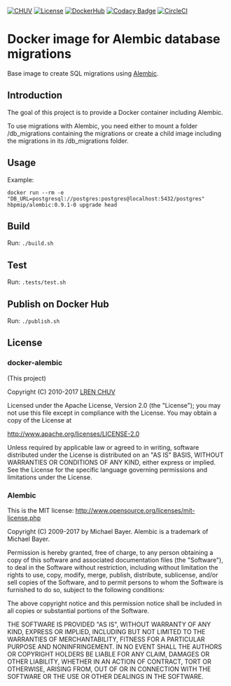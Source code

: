 [![CHUV](https://img.shields.io/badge/CHUV-LREN-AF4C64.svg)](https://www.unil.ch/lren/en/home.html) [![License](https://img.shields.io/badge/license-Apache--2.0-blue.svg)](https://github.com/LREN-CHUV/docker-alembic/blob/master/LICENSE) [![DockerHub](https://img.shields.io/badge/docker-hbpmip%2Falembic-008bb8.svg)](https://hub.docker.com/r/hbpmip/alembic/) [![Codacy Badge](https://api.codacy.com/project/badge/Grade/TODO)](https://www.codacy.com/app/hbp-mip/alembic?utm_source=github.com&amp;utm_medium=referral&amp;utm_content=LREN-CHUV/alembic&amp;utm_campaign=Badge_Grade)
[![CircleCI](https://circleci.com/gh/LREN-CHUV/docker-alembic.svg?style=svg)](https://circleci.com/gh/LREN-CHUV/docker-alembic)

# Docker image for Alembic database migrations

Base image to create SQL migrations using [Alembic](http://alembic.zzzcomputing.com/en/latest/).

## Introduction

The goal of this project is to provide a Docker container including Alembic.

To use migrations with Alembic, you need either to mount a folder /db_migrations containing the migrations or create a child image including the migrations in its /db_migrations folder.

## Usage

Example:

`docker run --rm -e "DB_URL=postgresql://postgres:postgres@localhost:5432/postgres" hbpmip/alembic:0.9.1-0 upgrade head`

## Build

Run: `./build.sh`

## Test

Run: `.tests/test.sh`

## Publish on Docker Hub

Run: `./publish.sh`

## License

### docker-alembic

(This project)

Copyright (C) 2010-2017 [LREN CHUV](https://www.unil.ch/lren/en/home.html)

Licensed under the Apache License, Version 2.0 (the "License");
you may not use this file except in compliance with the License.
You may obtain a copy of the License at

http://www.apache.org/licenses/LICENSE-2.0

Unless required by applicable law or agreed to in writing, software
distributed under the License is distributed on an "AS IS" BASIS,
WITHOUT WARRANTIES OR CONDITIONS OF ANY KIND, either express or implied.
See the License for the specific language governing permissions and
limitations under the License.

### Alembic

This is the MIT license: http://www.opensource.org/licenses/mit-license.php

Copyright (C) 2009-2017 by Michael Bayer.
Alembic is a trademark of Michael Bayer.

Permission is hereby granted, free of charge, to any person obtaining a copy of this
software and associated documentation files (the "Software"), to deal in the Software
without restriction, including without limitation the rights to use, copy, modify, merge,
publish, distribute, sublicense, and/or sell copies of the Software, and to permit persons
to whom the Software is furnished to do so, subject to the following conditions:

The above copyright notice and this permission notice shall be included in all copies or
substantial portions of the Software.

THE SOFTWARE IS PROVIDED "AS IS", WITHOUT WARRANTY OF ANY KIND, EXPRESS OR IMPLIED,
INCLUDING BUT NOT LIMITED TO THE WARRANTIES OF MERCHANTABILITY, FITNESS FOR A PARTICULAR
PURPOSE AND NONINFRINGEMENT. IN NO EVENT SHALL THE AUTHORS OR COPYRIGHT HOLDERS BE LIABLE
FOR ANY CLAIM, DAMAGES OR OTHER LIABILITY, WHETHER IN AN ACTION OF CONTRACT, TORT OR
OTHERWISE, ARISING FROM, OUT OF OR IN CONNECTION WITH THE SOFTWARE OR THE USE OR OTHER
DEALINGS IN THE SOFTWARE.
